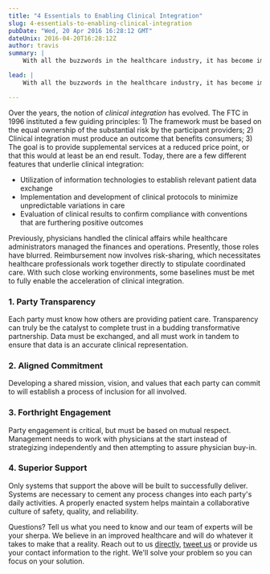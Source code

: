 ```yaml
---
title: "4 Essentials to Enabling Clinical Integration"
slug: 4-essentials-to-enabling-clinical-integration
pubDate: "Wed, 20 Apr 2016 16:28:12 GMT"
dateUnix: 2016-04-20T16:28:12Z
author: travis
summary: |
    With all the buzzwords in the healthcare industry, it has become impossible to keep track of their many interpretations and evolutions, but more importantly, tracking how to properly enable solutions. Previously, physicians handled the clinical affairs while healthcare administrators managed the finances and operations. Presently, those roles have blurred. With such close working environments, some baselines must be met to fully enable the acceleration of clinical integration.

lead: |
    With all the buzzwords in the healthcare industry, it has become impossible to keep track of their many interpretations and evolutions, but more importantly, tracking how to properly enable solutions. Clinically integrated networks have their many benefits. As regarded by the Federal Trade Commission (FTC) they are permitted collaborations between otherwise competing providers (physicians and/or hospitals). These partnerships are organized in a manner that not only improves efficiencies in care delivery, including care quality and cost reduction, but also avoids any potential rival ramifications, such as competitor pricing fixes. Additionally, clinical integration enables providers to engage in contracted collaborations while evading the heavy scrutiny of the antitrust laws.

---
```


Over the years, the notion of _clinical integration_ has evolved. The FTC in 1996 instituted a few guiding principles: 1) The framework must be based on the equal ownership of the substantial risk by the participant providers; 2) Clinical integration must produce an outcome that benefits consumers; 3) The goal is to provide supplemental services at a reduced price point, or that this would at least be an end result. Today, there are a few different features that underlie clinical integration:

* Utilization of information technologies to establish relevant patient data exchange
* Implementation and development of clinical protocols to minimize unpredictable variations in care
* Evaluation of clinical results to confirm compliance with conventions that are furthering positive outcomes

Previously, physicians handled the clinical affairs while healthcare administrators managed the finances and operations. Presently, those roles have blurred. Reimbursement now involves risk-sharing, which necessitates healthcare professionals work together directly to stipulate coordinated care. With such close working environments, some baselines must be met to fully enable the acceleration of clinical integration.

### 1. Party Transparency

Each party must know how others are providing patient care. Transparency can truly be the catalyst to complete trust in a budding transformative partnership. Data must be exchanged, and all must work in tandem to ensure that data is an accurate clinical representation.

### 2. Aligned Commitment

Developing a shared mission, vision, and values that each party can commit to will establish a process of inclusion for all involved.

### 3. Forthright Engagement

Party engagement is critical, but must be based on mutual respect. Management needs to work with physicians at the start instead of strategizing independently and then attempting to assure physician buy-in.

### 4. Superior Support

Only systems that support the above will be built to successfully deliver. Systems are necessary to cement any process changes into each party's daily activities. A properly enacted system helps maintain a collaborative culture of safety, quality, and reliability.

Questions? Tell us what you need to know and our team of experts will be your sherpa. We believe in an improved healthcare and will do whatever it takes to make that a reality. Reach out to us [directly][1], [tweet us][2] or provide us your contact information to the right. We'll solve your problem so you can focus on your solution.

[1]: mailto:hello%40catalyze.io
[2]: https://twitter.com/catalyzeio
